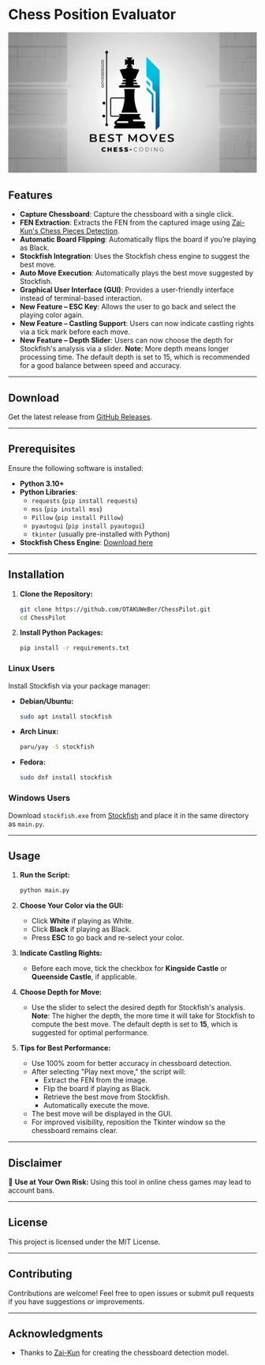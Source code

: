 # Chess Position Evaluator

<p align="center">
  <img src="assets/chess-banner.jpg" alt="Chess Banner" width="600" />
</p>

## Features

- **Capture Chessboard**: Capture the chessboard with a single click.
- **FEN Extraction**: Extracts the FEN from the captured image using [Zai-Kun's Chess Pieces Detection](https://github.com/Zai-Kun/2d-chess-pieces-detection).
- **Automatic Board Flipping**: Automatically flips the board if you’re playing as Black.
- **Stockfish Integration**: Uses the Stockfish chess engine to suggest the best move.
- **Auto Move Execution**: Automatically plays the best move suggested by Stockfish.
- **Graphical User Interface (GUI)**: Provides a user-friendly interface instead of terminal-based interaction.
- **New Feature – ESC Key**: Allows the user to go back and select the playing color again.
- **New Feature – Castling Support**: Users can now indicate castling rights via a tick mark before each move.
- **New Feature – Depth Slider**: Users can now choose the depth for Stockfish's analysis via a slider. **Note**: More depth means longer processing time. The default depth is set to 15, which is recommended for a good balance between speed and accuracy.

---

## Download

Get the latest release from [GitHub Releases](https://github.com/OTAKUWeBer/ChessPilot/releases/latest/).

---

## Prerequisites

Ensure the following software is installed:

- **Python 3.10+**
- **Python Libraries**:
  - `requests` (`pip install requests`)
  - `mss` (`pip install mss`)
  - `Pillow` (`pip install Pillow`)
  - `pyautogui` (`pip install pyautogui`)
  - `tkinter` (usually pre-installed with Python)
- **Stockfish Chess Engine**: [Download here](https://stockfishchess.org/)

---

## Installation

1. **Clone the Repository:**

   ```bash
   git clone https://github.com/OTAKUWeBer/ChessPilot.git
   cd ChessPilot
   ```

2. **Install Python Packages:**

   ```bash
   pip install -r requirements.txt
   ```

### Linux Users

Install Stockfish via your package manager:

- **Debian/Ubuntu:**

  ```bash
  sudo apt install stockfish
  ```

- **Arch Linux:**

  ```bash
  paru/yay -S stockfish
  ```

- **Fedora:**

  ```bash
  sudo dnf install stockfish
  ```

### Windows Users

Download `stockfish.exe` from [Stockfish](https://stockfishchess.org/download/) and place it in the same directory as `main.py`.

---

## Usage

1. **Run the Script:**

   ```bash
   python main.py
   ```

2. **Choose Your Color via the GUI:**
   - Click **White** if playing as White.
   - Click **Black** if playing as Black.
   - Press **ESC** to go back and re-select your color.

3. **Indicate Castling Rights:**
   - Before each move, tick the checkbox for **Kingside Castle** or **Queenside Castle**, if applicable.

4. **Choose Depth for Move:**
   - Use the slider to select the desired depth for Stockfish's analysis. **Note**: The higher the depth, the more time it will take for Stockfish to compute the best move. The default depth is set to **15**, which is suggested for optimal performance.

5. **Tips for Best Performance:**
   - Use 100% zoom for better accuracy in chessboard detection.
   - After selecting "Play next move," the script will:
     - Extract the FEN from the image.
     - Flip the board if playing as Black.
     - Retrieve the best move from Stockfish.
     - Automatically execute the move.
   - The best move will be displayed in the GUI.
   - For improved visibility, reposition the Tkinter window so the chessboard remains clear.

---

## Disclaimer

🛑 **Use at Your Own Risk:** Using this tool in online chess games may lead to account bans.

---

## License

This project is licensed under the MIT License.

---

## Contributing

Contributions are welcome! Feel free to open issues or submit pull requests if you have suggestions or improvements.

---

## Acknowledgments

- Thanks to [Zai-Kun](https://github.com/Zai-Kun) for creating the chessboard detection model.

